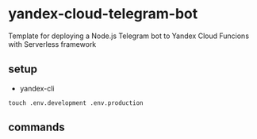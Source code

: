 # yandex-cloud-telegram-bot

Template for deploying a Node.js Telegram bot to Yandex Cloud Funcions with Serverless framework

## setup

- yandex-cli

```
touch .env.development .env.production
```

## commands

##
